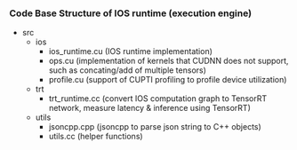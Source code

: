 ### Code Base Structure of IOS runtime (execution engine)

- src
    - ios
        - ios_runtime.cu (IOS runtime implementation)
        - ops.cu (implementation of kernels that CUDNN does not support, such as concating/add of multiple tensors)
        - profile.cu (support of CUPTI profiling to profile device utilization)
    - trt
        - trt_runtime.cc (convert IOS computation graph to TensorRT network, measure latency & inference using TensorRT)
    - utils
        - jsoncpp.cpp (jsoncpp to parse json string to C++ objects)
        - utils.cc (helper functions)
   
